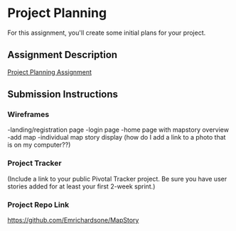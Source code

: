 # Project Planning
For this assignment, you'll create some initial plans for your project.

## Assignment Description
[Project Planning Assignment](https://education.launchcode.org/liftoff/assignments/planning/)

## Submission Instructions

### Wireframes

-landing/registration page
-login page
-home page with mapstory overview
-add map
-individual map story display
(how do I add a link to a photo that is on my computer??)

### Project Tracker

(Include a link to your public Pivotal Tracker project. Be sure you have user stories added for at least your first 2-week sprint.)

### Project Repo Link
https://github.com/Emrichardsone/MapStory
